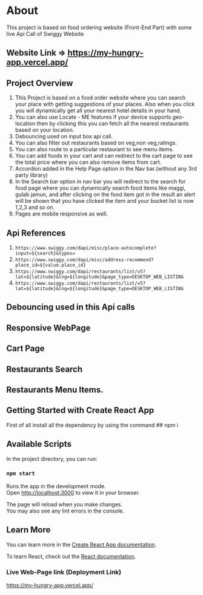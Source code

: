 # About
This project is based on food ordering website (Front-End Part) with some live Api Call of Swiggy Website
## Website Link =>  https://my-hungry-app.vercel.app/

## Project Overview

1. This Project is based on a food order website where you can search your place with getting suggestions of your places. Also when you click you will dynamically get all your nearest hotel details in your hand.
2. You can also use Locate - ME features if your device supports geo-location 
then by clicking this you can fetch all the nearest restaurants based on your location.
3. Debouncing used on input box api call.
4. You can also filter out restaurants based on veg,non veg,ratings.
5. You can also route to a particular restaurant to see menu items.
6. You can add foods in your cart and can redirect to the cart page to see the total price where you can also remove items from cart.
7. Accordion added in the Help Page option in the Nav bar.(without any 3rd party library)
8. In the Search bar option in nav bar you will redirect to the search for food page where you can dynamically search food items like maggi, gulab jamun, and after clicking on the food item got in the result an alert will be shown that you have clicked the item and your bucket list is now 1,2,3 and so on.
9. Pages are mobile responsive as well.

## Api References 
1.   `https://www.swiggy.com/dapi/misc/place-autocomplete?input=${search}&types=`
2.   `https://www.swiggy.com/dapi/misc/address-recommend?place_id=${value.place_id}`
3.   `https://www.swiggy.com/dapi/restaurants/list/v5?lat=${latitude}&lng=${longitude}&page_type=DESKTOP_WEB_LISTING`
4.   `https://www.swiggy.com/dapi/restaurants/list/v5?lat=${latitude}&lng=${longitude}&page_type=DESKTOP_WEB_LISTING`

## Debouncing used in this Api calls
## Responsive WebPage
## Cart Page
## Restaurants Search
## Restaurants Menu Items.


## Getting Started with Create React App

First of all install all the dependency by using the command   ## npm i

## Available Scripts

In the project directory, you can run:

### `npm start`

Runs the app in the development mode.\
Open [http://localhost:3000](http://localhost:3000) to view it in your browser.

The page will reload when you make changes.\
You may also see any lint errors in the console.


## Learn More

You can learn more in the [Create React App documentation](https://facebook.github.io/create-react-app/docs/getting-started).

To learn React, check out the [React documentation](https://reactjs.org/).

### Live Web-Page link (Deployment Link)
https://my-hungry-app.vercel.app/


